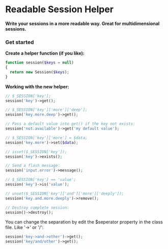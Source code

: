 Readable Session Helper
=======================

**Write your sessions in a more readable way. Great for multidimensional sessions.**


### Get started

**Create a helper function (if you like):**

```php
function session($keys = null)
{
  return new Session($keys);
}
```

**Working with the new helper:**

```php
// $_SESSION['key'];
session('key')->get();

// $_SESSION['key']['more']['deep'];
session('key.more.deep')->get();

// Pass a default value into get() if the key not exists:
session('not.available')->get('my default value');

// $_SESSION['key']['more'] = $data;
session('key.more')->set($data);

// isset($_SESSION['key']);
session('key')->exists();

// Send a flash message:
session('input.error')->message();

// $_SESSION['key'] == 'value';
session('key')->is('value');

// unset($_SESSION['key']['and']['more']['deeply']);
session('key.and.more.deeply')->remove();

// Destroy complete session:
session()->destroy();
```

You can change the separation by edit the $seperator property in the class file.
Like '->' or '/':
```php
session('key->and->other')->get();
session('key/and/other')->get();
```
